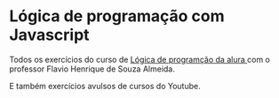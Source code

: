 # Lógica de programação com **Javascript**

Todos os exercícios do curso de <a href="https://cursos.alura.com.br/course/logica-programacao-javascript-html"> Lógica de programção da alura </a> com o professor Flavio Henrique de Souza Almeida.

E também exercícios avulsos de cursos do Youtube.
 
